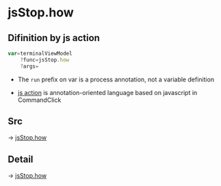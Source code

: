 # jsStop.how

## Difinition by js action

```js.js
var=terminalViewModel
	?func=jsStop.how
	?args=

```

- The `run` prefix on var is a process annotation, not a variable definition

- [js action](#) is annotation-oriented language based on javascript in CommandClick

## Src

-> [jsStop.how](https://github.com/puutaro/CommandClick/blob/master/app/src/main/java/com/puutaro/commandclick/fragment_lib/terminal_fragment/js_interface/JsStop.kt#L13)

## Detail

-> [jsStop.how](https://github.com/puutaro/CommandClick/blob/master/md/developer/js_interface/details/JsStop/how.md)
